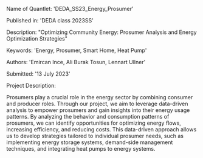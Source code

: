 Name of Quantlet: 'DEDA_SS23_Energy_Prosumer'

Published in: 'DEDA class 2023SS'

Description: "Optimizing Community Energy: Prosumer Analysis and Energy Optimization Strategies"

Keywords: 'Energy, Prosumer, Smart Home, Heat Pump'

Authors: 'Emircan Ince, Ali Burak Tosun, Lennart Ullner'

Submitted: '13 July 2023'

Project Description:

Prosumers play a crucial role in the energy sector by combining consumer and producer roles. Through our project, we aim to leverage data-driven analysis to empower prosumers and gain insights into their energy usage patterns. By analyzing the behavior and consumption patterns of prosumers, we can identify opportunities for optimizing energy flows, increasing efficiency, and reducing costs. This data-driven approach allows us to develop strategies tailored to individual prosumer needs, such as implementing energy storage systems, demand-side management techniques, and integrating heat pumps to energy systems.
